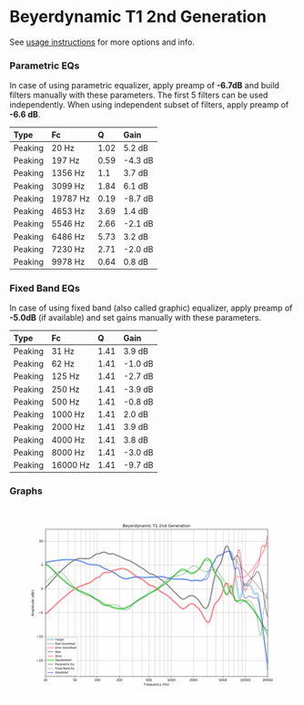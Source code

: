 # Beyerdynamic T1 2nd Generation
See [usage instructions](https://github.com/jaakkopasanen/AutoEq#usage) for more options and info.

### Parametric EQs
In case of using parametric equalizer, apply preamp of **-6.7dB** and build filters manually
with these parameters. The first 5 filters can be used independently.
When using independent subset of filters, apply preamp of **-6.6 dB**.

| Type    | Fc       |    Q | Gain    |
|:--------|:---------|:-----|:--------|
| Peaking | 20 Hz    | 1.02 | 5.2 dB  |
| Peaking | 197 Hz   | 0.59 | -4.3 dB |
| Peaking | 1356 Hz  | 1.1  | 3.7 dB  |
| Peaking | 3099 Hz  | 1.84 | 6.1 dB  |
| Peaking | 19787 Hz | 0.19 | -8.7 dB |
| Peaking | 4653 Hz  | 3.69 | 1.4 dB  |
| Peaking | 5546 Hz  | 2.66 | -2.1 dB |
| Peaking | 6486 Hz  | 5.73 | 3.2 dB  |
| Peaking | 7230 Hz  | 2.71 | -2.0 dB |
| Peaking | 9978 Hz  | 0.64 | 0.8 dB  |

### Fixed Band EQs
In case of using fixed band (also called graphic) equalizer, apply preamp of **-5.0dB**
(if available) and set gains manually with these parameters.

| Type    | Fc       |    Q | Gain    |
|:--------|:---------|:-----|:--------|
| Peaking | 31 Hz    | 1.41 | 3.9 dB  |
| Peaking | 62 Hz    | 1.41 | -1.0 dB |
| Peaking | 125 Hz   | 1.41 | -2.7 dB |
| Peaking | 250 Hz   | 1.41 | -3.9 dB |
| Peaking | 500 Hz   | 1.41 | -0.8 dB |
| Peaking | 1000 Hz  | 1.41 | 2.0 dB  |
| Peaking | 2000 Hz  | 1.41 | 3.9 dB  |
| Peaking | 4000 Hz  | 1.41 | 3.8 dB  |
| Peaking | 8000 Hz  | 1.41 | -3.0 dB |
| Peaking | 16000 Hz | 1.41 | -9.7 dB |

### Graphs
![](./Beyerdynamic%20T1%202nd%20Generation.png)